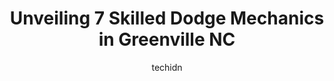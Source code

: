 ---
layout: ampstory
image: https://images.unsplash.com/photo-1545609904-f2f11654638d?ixlib=rb-4.0.3&ixid=MnwxMjA3fDB8MHxwaG90by1wYWdlfHx8fGVufDB8fHx8&auto=format&fit=crop&w=640&h=853&q=80
author: techidn
featured: false
description: When it comes to finding reliable automotive experts in Greenville NC, USA, look no further than the 7 best Dodge Mechanic in the area. With their exceptional skills and dedication to provid
title: Unveiling 7 Skilled Dodge Mechanics in Greenville NC
cover:
   title: Unveiling 7 Skilled Dodge Mechanics in Greenville NC
   subtitle: Rickpate
   background: https://images.unsplash.com/photo-1545609904-f2f11654638d?ixlib=rb-4.0.3&ixid=MnwxMjA3fDB8MHxwaG90by1wYWdlfHx8fGVufDB8fHx8&auto=format&fit=crop&w=640&h=853&q=80

pages: 
 - layout: thirds
   top: <h1>#1 Colony Tire and Service</h1>
   bottom: "<p>Everything went smooth.  Ordered a tire online, setup an appointment to have a couple of things done.  Was in and out in about 40 minutes.  That was tire rotation, tire r</p>"
   background: https://www.knot35.com/toplist/wp-content/uploads/2023/06/best-dodge-mechanic-1-in-greenville-nc-1685834857.jpeg
   backgroundblur: true
 - layout: thirds
   top: <h1>#2 Precision Tune Auto Care</h1>
   bottom: "<p>124 Greenville Blvd SE, Greenville, NC 27858, United States</p>"
   background: https://www.knot35.com/toplist/wp-content/uploads/2023/06/best-dodge-mechanic-2-in-greenville-nc-1685834857.jpeg
   cta:
      link: https://www.knot35.com/toplist/unveiling-7-skilled-dodge-mechanics-in-greenville-nc/
      text: Unveiling 7 Skilled Dodge Mechanics in Greenville NC
 - layout: thirds
   top: <h1>#3 Marks Quick Lube & Automotive Center</h1>
   bottom: "<p>3550 Greenville Blvd NE, Greenville, NC 27834, United States</p>"
   background: https://www.knot35.com/toplist/wp-content/uploads/2023/06/best-dodge-mechanic-3-in-greenville-nc-1685834858.jpeg
   cta:
      link: https://www.knot35.com/toplist/unveiling-7-skilled-dodge-mechanics-in-greenville-nc/
      text: Unveiling 7 Skilled Dodge Mechanics in Greenville NC
 - layout: thirds
   top: <h1>#4 Pecheles Automotive</h1>
   bottom: "<p>203 Greenville Blvd SE, Greenville, NC 27858, United States</p>"
   background: https://images.unsplash.com/photo-1609083590460-7b8cc0ca65f8?ixlib=rb-4.0.3&ixid=MnwxMjA3fDB8MHxwaG90by1wYWdlfHx8fGVufDB8fHx8&auto=format&fit=crop&w=640&h=853&q=80
   cta:
      link: https://www.knot35.com/toplist/unveiling-7-skilled-dodge-mechanics-in-greenville-nc/
      text: Unveiling 7 Skilled Dodge Mechanics in Greenville NC
 - layout: thirds
   top: <h1>#5 Greenville Motor Co</h1>
   bottom: "<p>1000 Greenville Blvd SW, Greenville, NC 27834, United States</p>"
   background: https://images.unsplash.com/photo-1533998839656-76f5e4b2bccb?ixlib=rb-4.0.3&ixid=MnwxMjA3fDB8MHxwaG90by1wYWdlfHx8fGVufDB8fHx8&auto=format&fit=crop&w=640&h=853&q=80
   cta:
      link: https://www.knot35.com/toplist/unveiling-7-skilled-dodge-mechanics-in-greenville-nc/
      text: Unveiling 7 Skilled Dodge Mechanics in Greenville NC
 - layout: thirds
   top: <h1>#6 Everetts Auto Service</h1>
   bottom: "<p>1230 Lt Hardee Rd, Greenville, NC 27858, United States</p>"
   background: https://images.unsplash.com/photo-1595364397663-fca4f075d796?ixlib=rb-4.0.3&ixid=MnwxMjA3fDB8MHxwaG90by1wYWdlfHx8fGVufDB8fHx8&auto=format&fit=crop&w=640&h=853&q=80
   cta:
      link: https://www.knot35.com/toplist/unveiling-7-skilled-dodge-mechanics-in-greenville-nc/
      text: Unveiling 7 Skilled Dodge Mechanics in Greenville NC
 - layout: thirds
   top: <h1>#7 Redhawk Muffler</h1>
   bottom: "<p>311 Airport Rd, Greenville, NC 27834, United States</p>"
   background: https://images.unsplash.com/photo-1547366785-564103df7e13?ixlib=rb-4.0.3&ixid=MnwxMjA3fDB8MHxwaG90by1wYWdlfHx8fGVufDB8fHx8&auto=format&fit=crop&w=640&h=853&q=80
   cta:
      link: https://www.knot35.com/toplist/unveiling-7-skilled-dodge-mechanics-in-greenville-nc/
      text: Unveiling 7 Skilled Dodge Mechanics in Greenville NC
 - layout: thirds
   middle: Continue reading...
   background: https://images.unsplash.com/photo-1602536052359-ef94c21c5948?ixlib=rb-4.0.3&ixid=MnwxMjA3fDB8MHxwaG90by1wYWdlfHx8fGVufDB8fHx8&auto=format&fit=crop&w=640&h=853&q=80
   cta:
      link: https://www.knot35.com/toplist/unveiling-7-skilled-dodge-mechanics-in-greenville-nc/
      text: Unveiling 7 Skilled Dodge Mechanics in Greenville NC
      
---